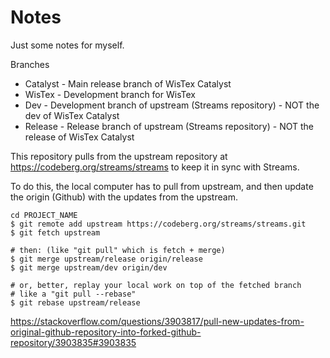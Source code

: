 # Notes

Just some notes for myself.

Branches
* Catalyst - Main release branch of WisTex Catalyst
* WisTex - Development branch for WisTex
* Dev - Development branch of upstream (Streams repository) - NOT the dev of WisTex Catalyst
* Release - Release branch of upstream (Streams repository) - NOT the release of WisTex Catalyst

This repository pulls from the upstream repository at https://codeberg.org/streams/streams to keep it in sync with Streams.

To do this, the local computer has to pull from upstream, and then update the origin (Github) with the updates from the upstream.

    cd PROJECT_NAME
    $ git remote add upstream https://codeberg.org/streams/streams.git
    $ git fetch upstream
    
    # then: (like "git pull" which is fetch + merge)
    $ git merge upstream/release origin/release
    $ git merge upstream/dev origin/dev
    
    # or, better, replay your local work on top of the fetched branch
    # like a "git pull --rebase"
    $ git rebase upstream/release

https://stackoverflow.com/questions/3903817/pull-new-updates-from-original-github-repository-into-forked-github-repository/3903835#3903835

